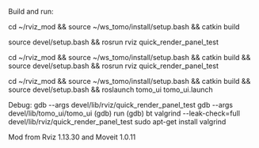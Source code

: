 Build and run:

cd ~/rviz_mod && source ~/ws_tomo/install/setup.bash && catkin build

source devel/setup.bash && rosrun rviz quick_render_panel_test

cd ~/rviz_mod && source ~/ws_tomo/install/setup.bash && catkin build && source devel/setup.bash && rosrun rviz quick_render_panel_test

cd ~/rviz_mod && source ~/ws_tomo/install/setup.bash && catkin build && source devel/setup.bash && roslaunch tomo_ui tomo_ui.launch

Debug:
gdb --args devel/lib/rviz/quick_render_panel_test
gdb --args devel/lib/tomo_ui/tomo_ui
(gdb) run
(gdb) bt
valgrind --leak-check=full devel/lib/rviz/quick_render_panel_test
sudo apt-get install valgrind

Mod from Rviz 1.13.30 and Moveit 1.0.11
